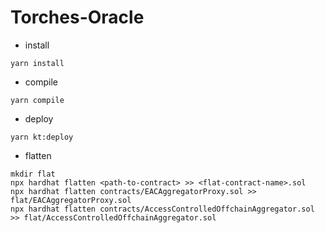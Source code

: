 # Torches-Oracle

- install

```
yarn install
```

- compile

```
yarn compile
```

- deploy

```
yarn kt:deploy
```

- flatten

```
mkdir flat
npx hardhat flatten <path-to-contract> >> <flat-contract-name>.sol
npx hardhat flatten contracts/EACAggregatorProxy.sol >> flat/EACAggregatorProxy.sol
npx hardhat flatten contracts/AccessControlledOffchainAggregator.sol >> flat/AccessControlledOffchainAggregator.sol
```